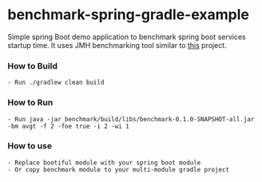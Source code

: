 # benchmark-spring-gradle-example

Simple spring Boot demo application to benchmark spring boot services startup time. 
It uses JMH benchmarking tool similar to [this](https://github.com/dsyer/spring-boot-startup-bench) project.

### How to Build
    - Run ./gradlew clean build
    
### How to Run
    - Run java -jar benchmark/build/libs/benchmark-0.1.0-SNAPSHOT-all.jar -bm avgt -f 2 -foe true -i 2 -wi 1   
       
### How to use
    - Replace bootiful module with your spring boot module
    - Or copy benchmark module to your multi-module gradle project
